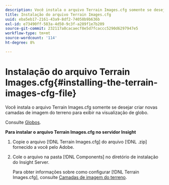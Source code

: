 ```yaml
---
description: Você instala o arquivo Terrain Images.cfg somente se desejar criar novas camadas de imagem do terreno para exibir na visualização de globo.
title: Instalação do arquivo Terrain Images.cfg
uuid: eba5eb17-2161-43a9-8df2-74058b9b636b
exl-id: e73490ff-583a-4d50-9c3f-a289f1e7b209
source-git-commit: 232117a8cacaecf8e5d7fcaccc5290d6297947e5
workflow-type: tm+mt
source-wordcount: '114'
ht-degree: 8%

---
```


# Instalação do arquivo Terrain Images.cfg{#installing-the-terrain-images-cfg-file}

Você instala o arquivo Terrain Images.cfg somente se desejar criar novas camadas de imagem do terreno para exibir na visualização de globo.

Consulte [Globos](https://experienceleague.adobe.com/docs/data-workbench/using/client/analysis-visualizations/globes/c-globes.html).

**Para instalar o arquivo Terrain Images.cfg no servidor Insight**

1. Copie o arquivo [!DNL Terrain Images.cfg] do arquivo [!DNL .zip] fornecido a você pelo Adobe.
1. Cole o arquivo na pasta [!DNL Components] no diretório de instalação do Insight Server.

   Para obter informações sobre como configurar [!DNL Terrain Images.cfg], consulte [Camadas de imagem do terreno](https://experienceleague.adobe.com/docs/data-workbench/using/geography/imagery-layers/terrain-image-layers/c-trn-img-lyrs.html).
